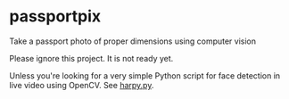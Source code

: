 # passportpix
Take a passport photo of proper dimensions using computer vision

Please ignore this project. It is not ready yet.

Unless you're looking for a very simple Python script for face
detection in live video using OpenCV. See <a href="harpy.py">harpy.py</a>.



